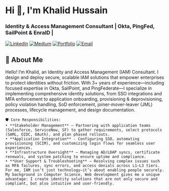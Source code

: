 # Hi 👋, I'm Khalid Hussain

### Identity & Access Management Consultant | Okta, PingFed, SailPoint & EnraID |

[![LinkedIn](https://img.shields.io/badge/LinkedIn-Connect-%230077B5?style=for-the-badge&logo=linkedin)](https://www.linkedin.com/in/iam-khalidhussain/)
[![Medium](https://img.shields.io/badge/Medium-Follow-%23000000?style=for-the-badge&logo=medium)](https://medium.com/@khalid.ghulbi22)
[![Portfolio](https://img.shields.io/badge/Portfolio-Visit-%23FFA500?style=for-the-badge)](https://khalidhussain.live)
[![Email](https://img.shields.io/badge/Email-Contact%20Me-%23D14836?style=for-the-badge&logo=gmail)](mailto:work.khalidhussain@gmail.com)

## 🔐 About Me

Hello! I’m Khalid, an Identity and Access Management (IAM) Consultant. I design and deploy secure, scalable IAM solutions that empower enterprises to protect identities without friction. With 3+ years of experience—including focused expertise in Okta, SailPoint, and PingFederate—I specialize in implementing comprehensive identity solutions, from SSO integrations and MFA enforcement to application onboarding, provisioning & deprovisioning, policy violation handling, SoD enforcement, joiner-mover-leaver (JML) processes, lifecycle management, and design documentation.

```text
🛡️ Core Responsibilities:
• **Stakeholder Management** – Partnering with application teams (Salesforce, ServiceNow, SF) to gather requirements, select protocols (SAML, OIDC, OAuth), and plan phased rollouts.
• **Application Integration** - Configuring SSO, automating provisioning (SCIM), and customizing login flows for seamless user experiences.
• **Infrastructure Oversight** – Managing AD/LDAP syncs, certificate renewals, and system patching to ensure uptime and compliance.
• **User Support & Troubleshooting** – Resolving complex issues such as MFA failures, sync errors, and access denials across L1–L3 tiers.
For me, IAM isn’t just technology—it’s about enabling people securely. My background in Computer Science, Web development gives me a unique advantage: I create identity solutions that are not only secure and compliant, but also intuitive and user-friendly.




